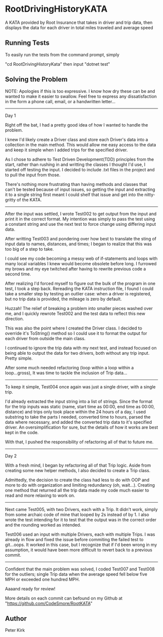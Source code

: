 # RootDrivingHistoryKATA

A KATA provided by Root Insurance that takes in driver and trip data, then displays the data for each driver in total miles traveled and average speed

## Running Tests

To easily run the tests from the command prompt, simply

"cd RootDrivingHistoryKata"
then input
"dotnet test"

## Solving the Problem

NOTE: Apologies if this is too expressive. I know how dry these can be and wanted to make it easier to swallow. Feel free to express any dissatisfaction in the form a phone call, email, or a handwritten letter...

----------------
Day 1

Right off the bat, I had a pretty good idea of how I wanted to handle the problem. 

I knew I'd likely create a Driver class and store each Driver's data into a collection in the main method. This would allow me easy access to the data and keep it simple when I added trips for the specified driver.

As I chose to adhere to Test Driven Development(TDD) principles from the start, rather than rushing in and writting the classes I thought I'd use, I started off testing the input. I decided to include .txt files in the project and to pull the input from those. 

There's nothing more frustrating than having methods and classes that can't be tested because of input issues, so getting the input and extracting it to a single string first meant I could shelf that issue and get into the nitty-gritty of the KATA.

----------------

After the input was settled, I wrote Test002 to get output from the input and print it in the correct format. My intention was simply to pass the test using a constant string and use the next test to force change using differing input data. 

After writting Test003 and pondering over how best to translate the sting of input data to names, distances, and times; I began to realize that this was too big of a step to take. 

I could see my code becoming a messy web of if-statements and loops with many local variables I knew would become obsolete before long. I furrowed my brows and my eye twitched after having to rewrite previous code a second time. 

After realizing I'd forced myself to figure out the bulk of the program in one test, I took a step back. Rereading the KATA instruction file, I found I could take a smaller step by testing an outlier case: when a driver is registered, but no trip data is provided, the mileage is zero by default.

Huzzah! The relief of breaking a problem into smaller pieces washed over me, and I quickly rewrote Test002 and the test data to reflect this new direction.

This was also the point where I created the Driver class. I decided to override it's ToString() method so I could use it to format the output for each driver from outside the main class.

I continued to ignore the trip data with my next test, and instead focused on being able to output the data for two drivers, both without any trip input. Pretty simple.

After some much needed refactoring (loop within a loop within a loop...gross), It was time to tackle the inclusion of Trip data...

----------------

To keep it simple, Test004 once again was just a single driver, with a single trip. 

I'd already extracted the input string into a list of strings. Since the format for the trip inputs was static (name, start time as 00:00, end time as 00:00, distance) and trips only took place within the 24 hours of a day, I used substring to take the parts I needed, converted time to hours, parsed the data where necessary, and added the converted trip data to it's specified driver. An oversimplification for sure, but the details of how it works are best kept in the code.

With that, I pushed the responsibility of refactoring all of that to future me. 

----------------

Day 2

With a fresh mind, I began by refactoring all of that Trip logic. Aside from creating some new helper methods, I also decided to create a Trip class. 

Admittedly, the decision to create the class had less to do with OOP and more to do with organization and limiting redundancy (oh, wait...). Creating one method that returned all the trip data made my code much easier to read and more relaxing to work on. 

----------------

Next came Test005, with two Drivers, each with a Trip. It didn't work, simply from some archaic code of mine that looped by 2s instead of by 1. I also wrote the test intending for it to test that the output was in the correct order and the rounding worked as intended.

Test006 used an input with multiple Drivers, each with multiple Trips. I was already in flow and fixed the issue before commiting the failed test to git...oops. It worked in this case, but I recognize that if I'd been wrong in my assumption, it would have been more difficult to revert back to a previous commit.

----------------

Confident that the main problem was solved, I coded Test007 and Test008 for the outliers; single Trip data when the average speed fell below five MPH or exceeded one hundred MPH.

Aaaand ready for review!  

More details on each commit can befound on my Github at "https://github.com/CodeSmore/RootKATA"

## Author

Peter Kirk
